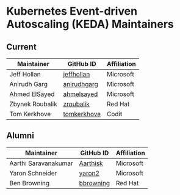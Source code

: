 # Kubernetes Event-driven Autoscaling (KEDA) Maintainers

## Current

| Maintainer           | GitHub ID                                     | Affiliation |
| -------------------- | --------------------------------------------- | ----------- |
| Jeff Hollan          | [jeffhollan](https://github.com/jeffhollan)   | Microsoft   |
| Anirudh Garg         | [anirudhgarg](https://github.com/anirudhgarg) | Microsoft   |
| Ahmed ElSayed        | [ahmelsayed](https://github.com/ahmelsayed)   | Microsoft   |
| Zbynek Roubalik      | [zroubalik](https://github.com/zroubalik)     | Red Hat     |
| Tom Kerkhove         | [tomkerkhove](https://github.com/tomkerkhove) | Codit       |

## Alumni

| Maintainer           | GitHub ID                                     | Affiliation |
| -------------------- | --------------------------------------------- | ----------- |
| Aarthi Saravanakumar | [Aarthisk](https://github.com/Aarthisk)       | Microsoft   |
| Yaron Schneider      | [yaron2](https://github.com/yaron2)           | Microsoft   |
| Ben Browning         | [bbrowning](https://github.com/bbrowning)     | Red Hat     |

